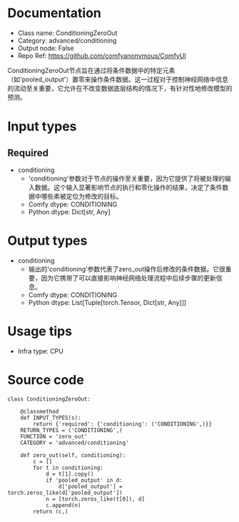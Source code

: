 # Documentation
- Class name: ConditioningZeroOut
- Category: advanced/conditioning
- Output node: False
- Repo Ref: https://github.com/comfyanonymous/ComfyUI

ConditioningZeroOut节点旨在通过将条件数据中的特定元素（如'pooled_output'）置零来操作条件数据。这一过程对于控制神经网络中信息的流动至关重要，它允许在不改变数据底层结构的情况下，有针对性地修改模型的预测。

# Input types
## Required
- conditioning
    - 'conditioning'参数对于节点的操作至关重要，因为它提供了将被处理的输入数据。这个输入显著影响节点的执行和零化操作的结果，决定了条件数据中哪些素被定位为修改的目标。
    - Comfy dtype: CONDITIONING
    - Python dtype: Dict[str, Any]

# Output types
- conditioning
    - 输出的'conditioning'参数代表了zero_out操作后修改的条件数据。它很重要，因为它携带了可以直接影响神经网络处理流程中后续步骤的更新信息。
    - Comfy dtype: CONDITIONING
    - Python dtype: List[Tuple[torch.Tensor, Dict[str, Any]]]

# Usage tips
- Infra type: CPU

# Source code
```
class ConditioningZeroOut:

    @classmethod
    def INPUT_TYPES(s):
        return {'required': {'conditioning': ('CONDITIONING',)}}
    RETURN_TYPES = ('CONDITIONING',)
    FUNCTION = 'zero_out'
    CATEGORY = 'advanced/conditioning'

    def zero_out(self, conditioning):
        c = []
        for t in conditioning:
            d = t[1].copy()
            if 'pooled_output' in d:
                d['pooled_output'] = torch.zeros_like(d['pooled_output'])
            n = [torch.zeros_like(t[0]), d]
            c.append(n)
        return (c,)
```